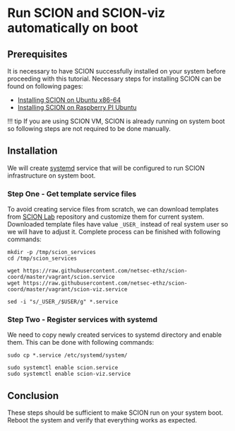# Run SCION and SCION-viz automatically on boot

## Prerequisites

It is necessary to have SCION successfully installed on your system before proceeding with this tutorial. Necessary steps for installing SCION can be found on following pages:

- [Installing SCION on Ubuntu x86-64](/native_setup/ubuntu_x86_build.md)
- [Installing SCION on Raspberry PI Ubuntu](/native_setup/rpi_ubuntu.md)

!!! tip
    If you are using SCION VM, SCION is already running on system boot so following steps are not required to be done manually.

## Installation

We will create [systemd](https://www.freedesktop.org/wiki/Software/systemd/) service that will be configured to run SCION infrastructure on system boot.

### Step One - Get template service files

To avoid creating service files from scratch, we can download templates from [SCION Lab](https://github.com/netsec-ethz/scion-coord/tree/master/vagrant) repository and customize them for current system. Downloaded template files have value `_USER_` instead of real system user so we will have to adjust it. Complete process can be finished with following commands:

```shell
mkdir -p /tmp/scion_services
cd /tmp/scion_services

wget https://raw.githubusercontent.com/netsec-ethz/scion-coord/master/vagrant/scion.service
wget https://raw.githubusercontent.com/netsec-ethz/scion-coord/master/vagrant/scion-viz.service

sed -i "s/_USER_/$USER/g" *.service
```

### Step Two - Register services with systemd

We need to copy newly created services to systemd directory and enable them. This can be done with following commands:

```shell
sudo cp *.service /etc/systemd/system/

sudo systemctl enable scion.service
sudo systemctl enable scion-viz.service
```

## Conclusion

These steps should be sufficient to make SCION run on your system boot. Reboot the system and verify that everything works as expected.
